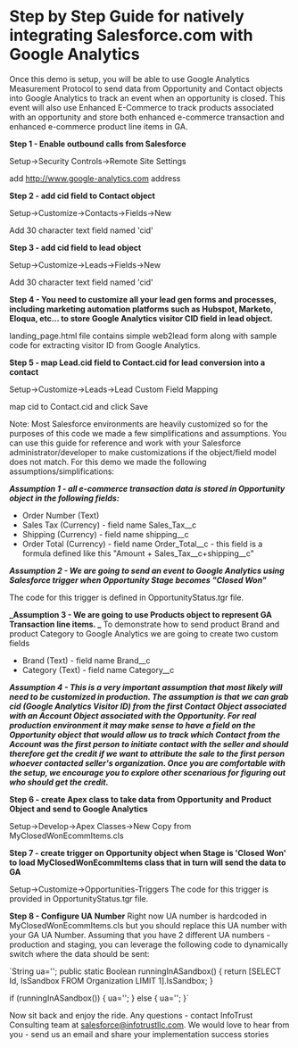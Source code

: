 # Step by Step Guide for natively integrating Salesforce.com with Google Analytics

Once this demo is setup, you will be able to use Google Analytics Measurement Protocol to send data from Opportunity and Contact objects into Google Analytics to track an event when an opportunity is closed. This event will also use Enhanced E-Commerce to track products associated with an opportunity and store both enhanced e-commerce transaction and enhanced e-commerce product line items in GA. 

**Step 1 - Enable outbound calls from Salesforce**

Setup->Security Controls->Remote Site Settings

add http://www.google-analytics.com address

**Step 2 - add cid field to Contact object**

Setup->Customize->Contacts->Fields->New

Add 30 character text field named 'cid'

**Step 3 - add cid field to lead object**

Setup->Customize->Leads->Fields->New

Add 30 character text field named 'cid'

**Step 4 - You need to customize all your lead gen forms and processes, including marketing automation platforms such as Hubspot, Marketo, Eloqua, etc... to store Google Analytics visitor CID field in lead object.**

landing_page.html file contains simple web2lead form along with sample code for extracting visitor ID from Google Analytics. 

**Step 5 - map Lead.cid field to Contact.cid for lead conversion into a contact**

Setup->Customize->Leads->Lead Custom Field Mapping

map cid to Contact.cid and click Save

Note: Most Salesforce environments are heavily customized so for the purposes of this code we made a few simplifications and assumptions. You can use this guide for reference and work with your Salesforce administrator/developer to make customizations if the object/field model does not match. For this demo we made the following assumptions/simplifications:

**_Assumption 1 - all e-commerce transaction data is stored in Opportunity object in the following fields:_**

- Order Number (Text)
- Sales Tax (Currency) - field name Sales_Tax__c
- Shipping (Currency) - field name shipping__c
- Order Total (Currency) - field name Order_Total__c - this field is a formula defined like this "Amount + Sales_Tax__c+shipping__c"

**_Assumption 2 - We are going to send an event to Google Analytics using Salesforce trigger when Opportunity Stage becomes "Closed Won"_**

The code for this trigger is defined in OpportunityStatus.tgr file.

**_Assumption 3 - We are going to use Products object to represent GA Transaction line items. _**
To demonstrate how to send product Brand and product Category to Google Analytics we are going to create two custom fields
- Brand (Text) - field name Brand__c
- Category (Text) - field name Category__c

**_Assumption 4 - This is a very important assumption that most likely will need to be customized in production. The assumption is that we can grab cid (Google Analytics Visitor ID) from the first Contact Object associated with an Account Object associated with the Opportunity. For real production environment it may make sense to have a field on the Opportunity object that would allow us to track which Contact from the Account was the first person to initiate contact with the seller and should therefore get the credit if we want to attribute the sale to the first person whoever contacted seller's organization. Once you are comfortable with the setup, we encourage you to explore other scenarious for figuring out who should get the credit._**

**Step 6 - create Apex class to take data from Opportunity and Product Object and send to Google Analytics**

Setup->Develop->Apex Classes->New
Copy from MyClosedWonEcommItems.cls

**Step 7 - create trigger on Opportunity object when Stage is 'Closed Won' to load MyClosedWonEcommItems class that in turn will send the data to GA**

Setup->Customize->Opportunities-Triggers
The code for this trigger is provided in OpportunityStatus.tgr file.

**Step 8 - Configure UA Number**
Right now UA number is hardcoded in MyClosedWonEcommItems.cls but you should replace this UA number with your GA UA Number. Assuming that you have 2 different UA numbers - production and staging, you can leverage the following code to dynamically switch where the data should be sent:

`String ua='';
public static Boolean runningInASandbox() {
return [SELECT Id, IsSandbox FROM Organization LIMIT 1].IsSandbox;
    }    
    
if (runningInASandbox()) 
{
  ua='<staging GA Account>';
}
else
{
  ua='<production GA Account>';
}`

Now sit back and enjoy the ride. Any questions - contact InfoTrust Consulting team at salesforce@infotrustllc.com. We would love to hear from you - send us an email and share your implementation success stories
